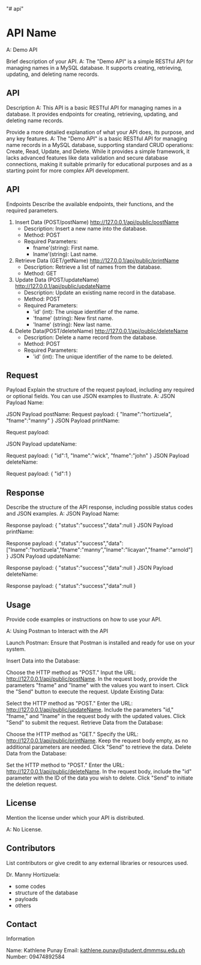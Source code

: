 "# api" 
# API Name
A: Demo API

Brief description of your API.
A: The "Demo API" is a simple RESTful API for managing names in a MySQL database. It supports creating, retrieving, updating, and deleting name records.
 
## API
Description
A: This API is a basic RESTful API for managing names in a database. It provides endpoints for creating, retrieving, updating, and deleting name records.

Provide a more
detailed explanation of what your API does, its purpose, and any key features.
A: The "Demo API" is a basic RESTful API for managing name records in a MySQL database, supporting standard CRUD operations: Create, Read, Update, and Delete. While it provides a simple framework, it lacks advanced features like data validation and secure database connections, making it suitable primarily for educational purposes and as a starting point for more complex API development.
 


## API
Endpoints
Describe the
available endpoints, their functions, and the required parameters.

1. Insert Data (POST/postName) http://127.0.0.1/api/public/postName
   - Description: Insert a new name into the database.
   - Method: POST
   - Required Parameters:
       - fname'(string): First name.
       - lname'(string): Last name.
2. Retrieve Data (GET/getName) http://127.0.0.1/api/public/printName
   - Description: Retrieve a list of names from the database.
   - Method: GET
3. Update Data (POST/updateName) http://127.0.0.1/api/public/updateName
   - Description: Update an existing name record in the database.
   - Method: POST
   - Required Parameters:
       - 'id' (int): The unique identifier of the name.
       - 'fname' (string): New first name.
       - 'lname' (string): New last name.
4. Delete Data(POST/deleteName) http://127.0.0.1/api/public/deleteName
   - Description: Delete a name record from the database.
   - Method: POST
   - Required Parameters:
       - 'id' (int): The unique identifier of the name to be deleted.

## Request
Payload
Explain the
structure of the request payload, including any required or optional fields.
You can use JSON examples to illustrate.
A:
JSON Payload Name:

JSON Payload postName:
Request payload:
{ "lname":"hortizuela", "fname":"manny" }
JSON Payload printName:

Request payload:

JSON Payload updateName:

Request payload:
{ "id":1, "lname":"wick", "fname":"john" }
JSON Payload deleteName:

Request payload:
{ "id":1 }


 
## Response
Describe the
structure of the API response, including possible status codes and JSON
examples.
A:
JSON Payload Name:

Response payload:
{ "status":"success","data":null }
JSON Payload printName:

Response payload:
{ "status":"success","data":["lname":"hortizuela","fname":"manny","lname":"licayan","fname":"arnold"] }
JSON Payload updateName:

Response payload:
{ "status":"success","data":null }
JSON Payload deleteName:

Response payload:
{ "status":"success","data":null }
 
 
## Usage
Provide code
examples or instructions on how to use your API.

A: Using Postman to Interact with the API

Launch Postman: Ensure that Postman is installed and ready for use on your system.

Insert Data into the Database:

Choose the HTTP method as "POST."
Input the URL: http://127.0.0.1/api/public/postName.
In the request body, provide the parameters "fname" and "lname" with the values you want to insert.
Click the "Send" button to execute the request.
Update Existing Data:

Select the HTTP method as "POST."
Enter the URL: http://127.0.0.1/api/public/updateName.
Include the parameters "id," "fname," and "lname" in the request body with the updated values.
Click "Send" to submit the request.
Retrieve Data from the Database:

Choose the HTTP method as "GET."
Specify the URL: http://127.0.0.1/api/public/printName.
Keep the request body empty, as no additional parameters are needed.
Click "Send" to retrieve the data.
Delete Data from the Database:

Set the HTTP method to "POST."
Enter the URL: http://127.0.0.1/api/public/deleteName.
In the request body, include the "id" parameter with the ID of the data you wish to delete.
Click "Send" to initiate the deletion request.

## License
Mention the
license under which your API is distributed.

A: No License.
 
## Contributors
List
contributors or give credit to any external libraries or resources used.

Dr. Manny Hortizuela:
 - some codes
 - structure of the database
 - payloads
 - others

## Contact
Information

Name: Kathlene Punay
Email: kathlene.punay@student.dmmmsu.edu.ph
Number: 09474892584
